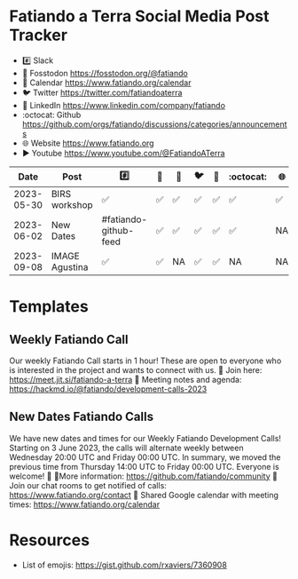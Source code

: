 
# Fatiando a Terra Social Media Post Tracker

- :hash: Slack
- 🦣 Fosstodon https://fosstodon.org/@fatiando
- :calendar: Calendar https://www.fatiando.org/calendar
- :bird: Twitter https://twitter.com/fatiandoaterra
- :briefcase: LinkedIn https://www.linkedin.com/company/fatiando
- :octocat: Github  https://github.com/orgs/fatiando/discussions/categories/announcements
- :globe_with_meridians: Website https://www.fatiando.org
- :arrow_forward: Youtube https://www.youtube.com/@FatiandoATerra

| Date       | Post          | :hash: | 🦣 | :calendar: | :bird: | :briefcase: | :octocat: | :globe_with_meridians: | :arrow_forward: |
|------------|---------------|--------|----|------------|---------|-------------|------------|------------------------|------------------|
| 2023-05-30 | BIRS workshop | ✅    | ✅   | ✅       | ✅    | ✅          | ✅        |    ✅                   | NA               |
|2023-06-02|New Dates| #fatiando-github-feed|✅   | ✅  |✅|✅|✅|NA|NA
|2023-09-08|IMAGE Agustina|✅|✅ |NA   | ✅  |✅|NA|NA|NA|NA


# Templates

## Weekly Fatiando Call
Our weekly Fatiando Call starts in 1 hour! These are open to everyone who is interested in the project and wants to connect with us.
:calling: Join here: https://meet.jit.si/fatiando-a-terra
:memo: Meeting notes and agenda: https://hackmd.io/@fatiando/development-calls-2023

## New Dates Fatiando Calls
We have new dates and times for our Weekly Fatiando Development Calls! Starting on 3 June 2023, the calls will alternate weekly between Wednesday 20:00 UTC and Friday 00:00 UTC.
In summary, we moved the previous time from Thursday 14:00 UTC to Friday 00:00 UTC. 
Everyone is welcome! 🤝 
📍More information: https://github.com/fatiando/community
💬  Join our chat rooms to get notified of calls: https://www.fatiando.org/contact
📆 Shared Google calendar with meeting times: https://www.fatiando.org/calendar

# Resources

- List of emojis: https://gist.github.com/rxaviers/7360908
